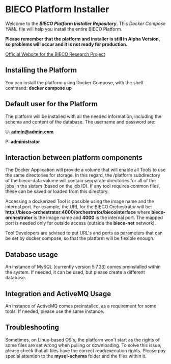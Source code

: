 # BIECO Platform Installer
Welcome to the ***BIECO Platform Installer Repository***. This *Docker Compose YAML* file will help you install the entire BIECO Platform.

**Please remember that the platform and installer is still in Alpha Version, so problems will occur and it is not ready for production.**

[Official Website for the BIECO Research Project](https://bieco.org)

## Installing the Platform

You can install the platform using Docker Compose, with the shell command: **docker compose up**

## Default user for the Platform

The platform will be installed with all the needed information, including the schema and content of the database. The username and password are:

U: **admin@admin.com**

P: **administrator**

## Interaction between platform components

The Docker Application will provide a volume that will enable all Tools to use the same directories for storage.
In this regard, the /platform subdirectory of the bieco-data volume will contain sepparate directories
for all of the jobs in the sistem (based on the job ID). If any tool requires common files, these can be saved
or loaded from this directory.

Accessing a dockerized Tool is possible using the image name and the internal port. For example, the
URL for the BIECO Orchestrator will be: **http://bieco-orchestrator:4000/orchestrator/biecointerface** where
**bieco-orchestrator** is the image name and **4000** is the internal port. The mapped port is needed only for outside
access (outside the **bieco-net** network).

Tool Developers are advised to put URL's and ports as parameters that can be set by docker compose, so that the
platform will be flexible enough.

## Database usage
An instance of MySQL (currently version 5.7.33) comes preinstalled within the system.
If needed, it can be used, but please create a different database.

## Integration and ActiveMQ Usage
An instance of ActiveMQ comes preinstalled, as a requirement for some tools. If needed, please use the same instance.

## Troubleshooting
Sometimes, on Linux-based OS's, the platform won't start as the rights of some files are set wrong when pulling
or downloading. To solve this issue, please check that all files have the correct read/execution rights. Please
pay special attention to the **mysql-schema** folder and the files within it.
